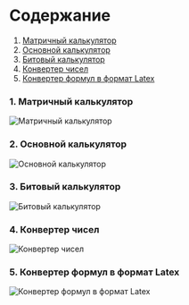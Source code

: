 ﻿# Содержание
 1. [Матричный калькулятор](#1) <br>
 2. [Основной калькулятор](#2) <br>
 3. [Битовый калькулятор](#3) <br>
 4. [Конвертер чисел](#4) <br>
 5. [Конвертер формул в формат Latex](#4) <br>

### 1. Матричный калькулятор<a name="1"></a>
![Матричный калькулятор](https://github.com/MilenaVysotskaya650502/Calculator/blob/master/Documentation/Diagrams/Activities/act_matrix.png)

### 2. Основной калькулятор<a name="2"></a>
![Основной калькулятор](https://github.com/MilenaVysotskaya650502/Calculator/blob/master/Documentation/Diagrams/Activities/act_common.png)
  
### 3. Битовый калькулятор<a name="3"></a>
![Битовый калькулятор](https://github.com/MilenaVysotskaya650502/Calculator/blob/master/Documentation/Diagrams/Activities/act_binary.png)

### 4. Конвертер чисел<a name="4"></a>
![Конвертер чисел](https://github.com/MilenaVysotskaya650502/Calculator/blob/master/Documentation/Diagrams/Activities/act_converter.png)

### 5. Конвертер формул в формат Latex<a name="4"></a>
![Конвертер формул в формат Latex](https://github.com/MilenaVysotskaya650502/Calculator/blob/master/Documentation/Diagrams/Activities/act_latex.png)
